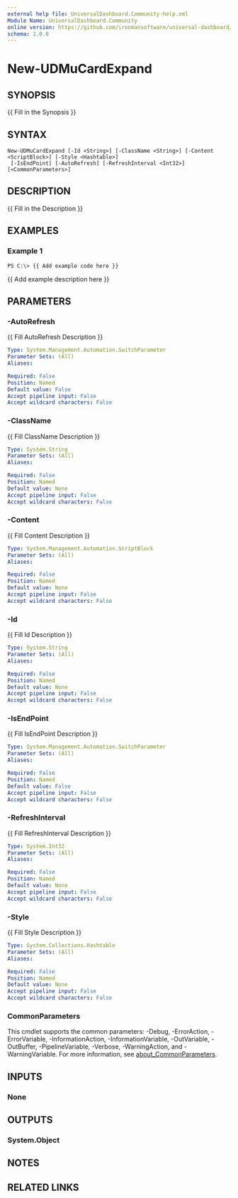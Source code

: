 ```yaml
---
external help file: UniversalDashboard.Community-help.xml
Module Name: UniversalDashboard.Community
online version: https://github.com/ironmansoftware/universal-dashboard/blob/master/src/UniversalDashboard/Help/New-UDLink.md
schema: 2.0.0
---
```


# New-UDMuCardExpand

## SYNOPSIS
{{ Fill in the Synopsis }}

## SYNTAX

```
New-UDMuCardExpand [-Id <String>] [-ClassName <String>] [-Content <ScriptBlock>] [-Style <Hashtable>]
 [-IsEndPoint] [-AutoRefresh] [-RefreshInterval <Int32>] [<CommonParameters>]
```

## DESCRIPTION
{{ Fill in the Description }}

## EXAMPLES

### Example 1
```
PS C:\> {{ Add example code here }}
```

{{ Add example description here }}

## PARAMETERS

### -AutoRefresh
{{ Fill AutoRefresh Description }}

```yaml
Type: System.Management.Automation.SwitchParameter
Parameter Sets: (All)
Aliases:

Required: False
Position: Named
Default value: False
Accept pipeline input: False
Accept wildcard characters: False
```

### -ClassName
{{ Fill ClassName Description }}

```yaml
Type: System.String
Parameter Sets: (All)
Aliases:

Required: False
Position: Named
Default value: None
Accept pipeline input: False
Accept wildcard characters: False
```

### -Content
{{ Fill Content Description }}

```yaml
Type: System.Management.Automation.ScriptBlock
Parameter Sets: (All)
Aliases:

Required: False
Position: Named
Default value: None
Accept pipeline input: False
Accept wildcard characters: False
```

### -Id
{{ Fill Id Description }}

```yaml
Type: System.String
Parameter Sets: (All)
Aliases:

Required: False
Position: Named
Default value: None
Accept pipeline input: False
Accept wildcard characters: False
```

### -IsEndPoint
{{ Fill IsEndPoint Description }}

```yaml
Type: System.Management.Automation.SwitchParameter
Parameter Sets: (All)
Aliases:

Required: False
Position: Named
Default value: False
Accept pipeline input: False
Accept wildcard characters: False
```

### -RefreshInterval
{{ Fill RefreshInterval Description }}

```yaml
Type: System.Int32
Parameter Sets: (All)
Aliases:

Required: False
Position: Named
Default value: None
Accept pipeline input: False
Accept wildcard characters: False
```

### -Style
{{ Fill Style Description }}

```yaml
Type: System.Collections.Hashtable
Parameter Sets: (All)
Aliases:

Required: False
Position: Named
Default value: None
Accept pipeline input: False
Accept wildcard characters: False
```

### CommonParameters
This cmdlet supports the common parameters: -Debug, -ErrorAction, -ErrorVariable, -InformationAction, -InformationVariable, -OutVariable, -OutBuffer, -PipelineVariable, -Verbose, -WarningAction, and -WarningVariable. For more information, see [about_CommonParameters](http://go.microsoft.com/fwlink/?LinkID=113216).

## INPUTS

### None
## OUTPUTS

### System.Object
## NOTES

## RELATED LINKS
